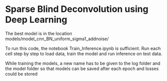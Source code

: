  # Sparse Blind Deconvolution using Deep Learning
 
The best model is in the location models/model_cnn_BN_uniform_sigma1_addnoise/
 
 
To run this code, the notebook Train_Inference.ipynb is sufficient.
Run each cell step by step to load data, train the model and run inference on test data.

While training the models, a new name has to be given to the log folder and the model folder so that models can be saved after each epoch and losses could be stored

